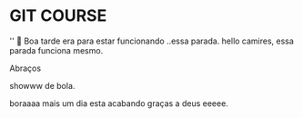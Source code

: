 # GIT COURSE
''

Boa tarde era para estar funcionando ..essa parada.
hello camires,
essa parada funciona mesmo.

Abraços

showww de bola.



boraaaa mais um dia esta acabando graças a deus eeeee.
